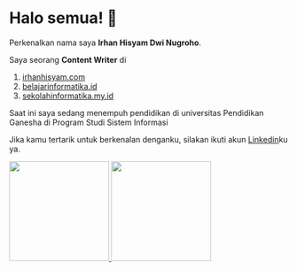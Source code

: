 # Halo semua! 👋

Perkenalkan nama saya **Irhan Hisyam Dwi Nugroho**.

Saya seorang **Content Writer** di 
1. [irhanhisyam.com](https://www.irhanhisyam.com/)
2. [belajarinformatika.id](https://belajarinformatika.id)
3. [sekolahinformatika.my.id](https://sekolahinformatika.my.id)

Saat ini saya sedang menempuh pendidikan di universitas Pendidikan Ganesha di Program Studi Sistem Informasi

Jika kamu tertarik untuk berkenalan denganku, silakan ikuti akun [Linkedin](https://www.linkedin.com/in/irhanhisyamdwinugroho?originalSubdomain=id/)ku ya.


<p align="left">
<a href="https://github.com/irhanhdn">
  <img height="180em" src="https://github-readme-stats-eight-theta.vercel.app/api?username=irhanhdn&show_icons=true&theme=algolia&include_all_commits=true&count_private=true"/>
  <img height="180em" src="https://github-readme-stats-eight-theta.vercel.app/api/top-langs/?username=irhanhdn&layout=compact&langs_count=8&theme=algolia"/>
</a>
</p>
<!--
**irhanhdn/irhanhdn** is a ✨ _special_ ✨ repository because its `README.md` (this file) appears on your GitHub profile.

Here are some ideas to get you started:

- 🔭 I’m currently working on ...
- 🌱 I’m currently learning ...
- 👯 I’m looking to collaborate on ...
- 🤔 I’m looking for help with ...
- 💬 Ask me about ...
- 📫 How to reach me: ...
- 😄 Pronouns: ...
- ⚡ Fun fact: ...
-->
